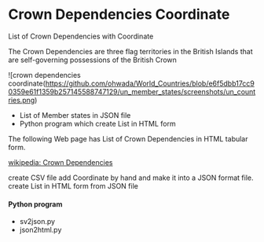 Crown Dependencies Coordinate
===============

List of Crown Dependencies with Coordinate

 The Crown Dependencies are three flag territories in the British Islands that are self-governing possessions of the British Crown

![crown dependencies coordinate(https://github.com/ohwada/World_Countries/blob/e6f5dbb17cc90359e61f1359b257145588747129/un_member_states/screenshots/un_countries.png)

- List of Member states in JSON file
- Python program which create List in HTML form

The following Web page has List of Crown Dependencies in HTML tabular form.

[wikipedia:  Crown Dependencies](https://en.wikipedia.org/wiki/Crown_Dependencies)

create CSV file
add  Coordinate by hand
and make it into a JSON format file.
create List in HTML form from JSON file

#### Python program
- sv2json.py
- json2html.py

